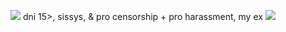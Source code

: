 ![](https://files.catbox.moe/dvdewu.gif)
dni 15>, sissys, & pro censorship + pro harassment, my ex
![](https://files.catbox.moe/zdp86r.gif)
